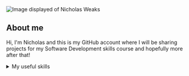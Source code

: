 
<picture>
 <source media="(prefers-color-scheme: dark)" srcset="https://media.licdn.com/dms/image/C4D03AQEso3w9Q4pWJA/profile-displayphoto-shrink_400_400/0/1623581144985?e=2147483647&v=beta&t=5ALMm8FOOSKZEr8sT9HdWCwFo1dtEn-irqPzWXnk-aY">
 <source media="(prefers-color-scheme: light)" srcset="https://media.licdn.com/dms/image/C4D03AQEso3w9Q4pWJA/profile-displayphoto-shrink_400_400/0/1623581144985?e=2147483647&v=beta&t=5ALMm8FOOSKZEr8sT9HdWCwFo1dtEn-irqPzWXnk-aY">
 <img alt=" Image displayed of Nicholas Weaks" src="https://media.licdn.com/dms/image/C4D03AQEso3w9Q4pWJA/profile-displayphoto-shrink_400_400/0/1623581144985?e=2147483647&v=beta&t=5ALMm8FOOSKZEr8sT9HdWCwFo1dtEn-irqPzWXnk-aY">
</picture>

## About me

Hi, I'm Nicholas and this is my GitHub account where I will be sharing projects for my Software Development skills course and hopefully more after that!

<!-- TO DO: add more details about me later -->

<details>
<summary>My useful skills</summary>
  
|      | Usefull skills                   |
|-----:|----------------------------------|
|     1| Writing with Python. (New)       | 
|     2| Video and audio editing.         |
|     2| Digital Marketing.               |
|     3| Public Relations Strategy        |
|     4| Public Speaking and Engagement   |
  
<details>
<summary>How I've used my skills</summary>
Whilst at Bournemouth University I have edited the video and audio for many projects. You can view them all here. <!-- Make sure to add links to project folders -->
I am currently undertaking a Skills Bootcamp in Software development where I have already begun to code Python files for tasks which can also be viewed in their own repositories. <!-- Continue to add successful tasks to github -->
I have also used my own digital marketing and public relations skills to help focus the ideas behind the very same projects that I edited as mentioned above.
Lastly thanks to presentation and public engagement requirements throughout my education I can comfortable speak and engage with audiences and groups of people.
